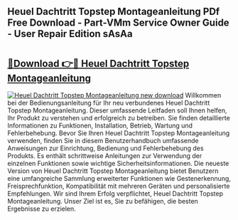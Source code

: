## Heuel Dachtritt Topstep Montageanleitung PDf Free Download - Part-VMm Service Owner Guide - User Repair Edition sAsAa

# <h2><a href="http://df7kvze.blite.top/?on=Heuel+Dachtritt+Topstep+Montageanleitung">🔗Download 👉🔴 Heuel Dachtritt Topstep Montageanleitung</a></h2>

[![Heuel Dachtritt Topstep Montageanleitung new download](https://i.imgur.com/lujVjoI.png)](http://df7kvze.blite.top/?on=Heuel+Dachtritt+Topstep+Montageanleitung)
Willkommen bei der Bedienungsanleitung für Ihr neu verbundenes Heuel Dachtritt Topstep Montageanleitung. Dieser umfassende Leitfaden soll Ihnen helfen, Ihr Produkt zu verstehen und erfolgreich zu betreiben. Sie finden detaillierte Informationen zu Funktionen, Installation, Betrieb, Wartung und Fehlerbehebung. Bevor Sie Ihren Heuel Dachtritt Topstep Montageanleitung verwenden, finden Sie in diesem Benutzerhandbuch umfassende Anweisungen zur Einrichtung, Bedienung und Fehlerbehebung des Produkts. Es enthält schrittweise Anleitungen zur Verwendung der einzelnen Funktionen sowie wichtige Sicherheitsinformationen. Die neueste Version von Heuel Dachtritt Topstep Montageanleitung bietet Benutzern eine umfangreiche Sammlung erweiterter Funktionen wie Gestenerkennung, Freisprechfunktion, Kompatibilität mit mehreren Geräten und personalisierte Empfehlungen. Wir sind Ihrem Erfolg verpflichtet, Heuel Dachtritt Topstep Montageanleitung. Unser Ziel ist es, Sie zu befähigen, die besten Ergebnisse zu erzielen.
